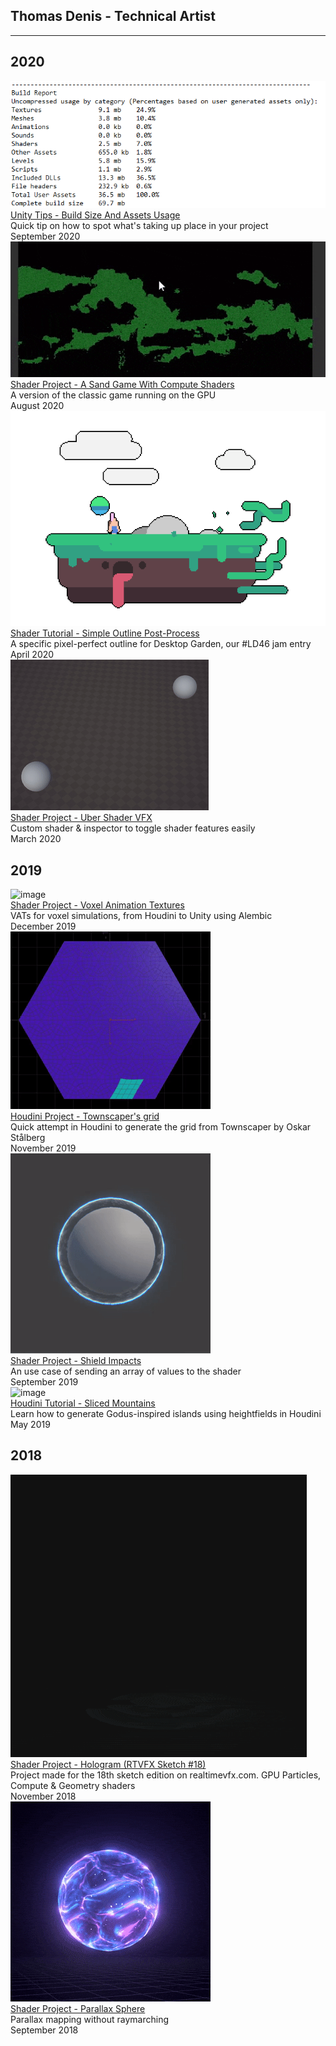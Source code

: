 <script>

class Article 
{
    constructor() 
    {
        this.title          = "Default";
        this.thumbnail      = "";
        this.date           = "";
        this.link           = "";
        this.description    = "";
    }
}

function AddArticle(article)
{
    var template = 

'<div class="card">'+
'    <div>'+
'        <img src="[THUMBNAIL]" alt="image" class="card_preview" /> '+
'    </div>'+
'    <div class="card_child">'+
'        <div>'+
'        <a href="[LINK]">[HEADER]</a><br>'+
'        [DESCRIPTION]'+
'        </div>'+
'        <div class="card_date">'+
'        [DATE]'+
'        </div>'+
'    </div>'+
'</div>';

    template = template.replace('[THUMBNAIL]', 'images/tips-build-size/log.png');
    template = template.replace('[LINK]', 'articles/tips-build-size.html');
    template = template.replace('[HEADER]', 'Unity Tips - Build Size And Assets Usage');
    template = template.replace('[DESCRIPTION]', 'Quick tip on how to spot what\'s taking up place in your project');
    template = template.replace('[DATE]', 'September 2020');

    document.getElementById("container").insertAdjacentHTML('beforeend', template);
}

AddArticle(new Article());

</script>

## Thomas Denis - Technical Artist

***

## 2020

<div id="container"></div>

<div class="card">
    <div>
        <img src="images/tips-build-size/log.png" alt="image" class="card_preview" /> 
    </div>
    <div class="card_child">
        <div>
        <a href="articles/tips-build-size.html">Unity Tips - Build Size And Assets Usage</a><br>
        Quick tip on how to spot what's taking up place in your project
        </div>
        <div class="card_date">
        September 2020
        </div>
    </div>
</div>

<div class="card">
    <div>
        <img src="images/compute-game-of-life/trees.gif" alt="image" class="card_preview" /> 
    </div>
    <div class="card_child">
        <div>
        <a href="articles/compute-game-of-life.html">Shader Project - A Sand Game With Compute Shaders</a><br>
        A version of the classic game running on the GPU
        </div>
        <div class="card_date">
        August 2020
        </div>
    </div>
</div>

<div class="card">
    <div>
        <img src="images/simple-outline-post-process/header.png" alt="image" class="card_preview" /> 
    </div>
    <div class="card_child">
        <div>
        <a href="articles/simple-outline-post-process.html">Shader Tutorial - Simple Outline Post-Process</a><br>
        A specific pixel-perfect outline for Desktop Garden, our #LD46 jam entry
        </div>
        <div class="card_date">
        April 2020
        </div>  
    </div>  
</div>

<div class="card">
    <div>
        <img src="images/uber-shader-vfx/projectiles.gif" alt="image" class="card_preview" /> 
    </div>
    <div class="card_child">
        <div>
        <a href="articles/uber-shader-vfx.html">Shader Project - Uber Shader VFX</a><br>
        Custom shader & inspector to toggle shader features easily
        </div>
        <div class="card_date">
        March 2020
        </div>
    </div>
</div>

## 2019

<div class="card">
    <div>
        <img src="images/voxel-animation-texture/waves.gif" alt="image" class="card_preview" /> 
    </div>
    <div class="card_child">
        <div>
        <a href="articles/voxel-animation-texture.html">Shader Project - Voxel Animation Textures</a><br>
        VATs for voxel simulations, from Houdini to Unity using Alembic
        </div>
        <div class="card_date">
        December 2019
        </div>
    </div>
</div>

<div class="card">
    <div>
        <img src="images/stalberg-grid/process.gif" alt="image" class="card_preview" /> 
    </div>
    <div class="card_child">
        <div>
        <a href="">Houdini Project - Townscaper's grid</a><br>    
        Quick attempt in Houdini to generate the grid from Townscaper by Oskar Stålberg
        </div>
        <div class="card_date">
        November 2019
        </div>
    </div>
</div>

<div class="card">
    <div>
        <img src="images/shield-impacts/shield.gif" alt="image" class="card_preview" /> 
    </div>
    <div class="card_child">
        <div>
        <a href="articles/shield-impacts.html">Shader Project - Shield Impacts</a><br>    
        An use case of sending an array of values to the shader
        </div>
        <div class="card_date">
        September 2019
        </div>
    </div>
</div>

<div class="card">
    <div>
        <img src="images/sliced-mountains/mountain_final.png" alt="image" class="card_preview" /> 
    </div>
    <div class="card_child">
        <div>
        <a href="articles/sliced-mountains.html">Houdini Tutorial - Sliced Mountains</a><br>
        Learn how to generate Godus-inspired islands using heightfields in Houdini
        </div>
        <div class="card_date">
        May 2019
        </div>
    </div>
</div>

## 2018

<div class="card">
    <div>
        <img src="images/sketch-hologram/hologram.gif" alt="image" class="card_preview" /> 
    </div>
    <div class="card_child">
        <div>
        <a href="articles/sketch-hologram.html">Shader Project - Hologram (RTVFX Sketch #18)</a><br>
        Project made for the 18th sketch edition on realtimevfx.com. GPU Particles, Compute & Geometry shaders 
        </div>
        <div class="card_date">
        November 2018
        </div>
    </div>
</div>

<div class="card">
    <div>
        <img src="images/parallax-sphere/sphere.gif" alt="image" class="card_preview" /> 
    </div>
    <div class="card_child">
        <div>
        <a href="javascript:void(0)">Shader Project - Parallax Sphere</a><br>
        Parallax mapping without raymarching
        </div>
        <div class="card_date">
        September 2018
        </div>
    </div>
</div>
